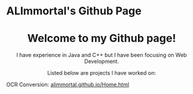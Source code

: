 # ALImmortal's Github Page
<center>
  <h1>Welcome to my Github page!</h1>
  <p>I have experience in Java and C++ but I have been focusing on Web Development.</p>
  <p>Listed below are projects I have worked on:</p>
</center>
OCR Conversion: <a href="https://alimmortal.github.io/Home.html">alimmortal.github.io/Home.html</a>
